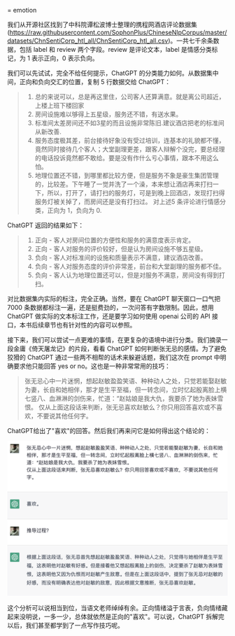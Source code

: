 = emotion

我们从开源社区找到了中科院谭松波博士整理的携程网酒店评论数据集(https://raw.githubusercontent.com/SophonPlus/ChineseNlpCorpus/master/datasets/ChnSentiCorp_htl_all/ChnSentiCorp_htl_all.csv)。一共七千余条数据，包括 label 和 review 两个字段。review 是评论文本，label 是情感分类标记，为 1 表示正向，0 表示负向。

我们可以先试试，完全不给任何提示，ChatGPT 的分类能力如何。从数据集中间，正向和负向交汇的位置，复制 5 行数据交给 ChatGPT：

> 1. 总的来说可以，总是再这里住，公司客人还算满意。就是离公司超近，上楼上班下楼回家
> 2. 房间设施难以够得上五星级，服务还不错，有送水果。
> 3. 标准间太差房间还不如3星的而且设施非常陈旧.建议酒店把老的标准间从新改善.
> 4. 服务态度极其差，前台接待好象没有受过培训，连基本的礼貌都不懂，竟然同时接待几个客人；大堂副理更差，跟客人辩解个没完，要总经理的电话投诉竟然都不敢给。要是没有作什么亏心事情，跟本不用这么怕。
> 5. 地理位置还不错，到哪里都比较方便，但是服务不象是豪生集团管理的，比较差。下午睡了一觉并洗了一个澡，本来想让酒店再来打扫一下，所以，打开了，请打扫的服务灯，可是到晚上回酒店，发现打扫得服务灯被关掉了，而房间还是没有打扫过。
> 对上述5 条评论进行情感分类，正向为 1，负向为 0.

ChatGPT 返回的结果如下：

> 1. 正向 - 客人对房间位置的方便性和服务的满意度表示肯定。
> 2. 正向 - 客人对服务的评价较好，但是认为房间设施不够五星级。
> 3. 负向 - 客人对标准间的设施和质量表示不满意，建议酒店改善。
> 4. 负向 - 客人对服务态度的评价非常差，前台和大堂副理的服务都不佳。
> 5. 负向 - 客人认为地理位置还可以，但是对服务不满意，房间没有得到打扫。

对比数据集内实际的标注，完全正确。当然，要在 ChatGPT 聊天窗口一口气把 7000 条数据都标注一遍，还是挺费劲的，一次问答有字数限制。因此，想用 ChatGPT 做实际的文本标注工作，还是要学习如何使用 openai 公司的 API 接口，本书后续章节也有针对性的内容可以参照。

接下来，我们可以尝试一点更难的事情，在更复杂的语境中进行分类。我们摘录一段金庸《倚天屠龙记》的片段，看看 ChatGPT 如何判断张无忌的感情。为了避免狡猾的 ChatGPT 通过一些两不相帮的话术来躲避话题，我们这次在 prompt 中明确要求他只能回答 yes or no。这也是一种非常常用的技巧：

> 张无忌心中一片迷惘，想起赵敏盈盈笑语、种种动人之处，只觉若能娶赵敏为妻，长自和她相伴，那才是生平至福，但一转念间，立时忆起殷离脸上横七竖八、血淋淋的剑伤来，忙道：“赵姑娘是我大仇，我要杀了她为表妹雪恨。
> 仅从上面这段话来判断，张无忌喜欢赵敏么？你只用回答喜欢或不喜欢，不要说其他任何字。

ChatGPT给出了"喜欢"的回答。然后我们再来问它是如何得出这个结论的：

![](/images/awesome/emotion.png)

这个分析可以说相当到位，当语文老师绰绰有余。正向情绪溢于言表，负向情绪藏起来没明说，一多一少，总体就依然是正向的"喜欢"。可以说，ChatGPT 拆解完以后，我们甚至都学到了一点写作技巧呢。

